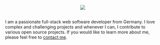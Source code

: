 <div align="center">
  <img src="https://source.unsplash.com/850x180/?code" align="center" />
</div>
<div>
  <br />
  <p>
  I am a passionate full-stack web software developer from Germany. I love complex and challenging projects and whenever I can, I contribute to various open source   projects. If you would like to learn more about me, please feel free to <a href="https://clemensbastian.de">contact me</a>.
  </p>
  <br />
</div>
